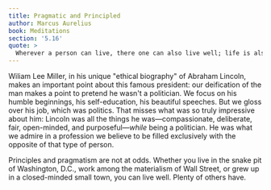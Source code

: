 ```yaml
---
title: Pragmatic and Principled
author: Marcus Aurelius
book: Meditations
section: '5.16'
quote: >
  Wherever a person can live, there one can also live well; life is also in the demands of court, there too one can live well.
---
```


Wiliam Lee Miller, in his unique "ethical biography" of Abraham Lincoln, makes an important point about this famous president: our deification of the man makes a point to pretend he wasn't a politician. We focus on his humble beginnings, his self-education, his beautiful speeches. But we gloss over his job, which was politics. That misses what was so truly impressive about him: Lincoln was all the things he was—compassionate, deliberate, fair, open-minded, and purposeful—_while_ being a politician. He was what we admire in a profession we believe to be filled exclusively with the opposite of that type of person.

Principles and pragmatism are not at odds. Whether you live in the snake pit of Washington, D.C., work among the materialism of Wall Street, or grew up in a closed-minded small town, you can live well. Plenty of others have.
